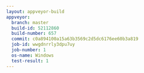 ```yaml
---
layout: appveyor-build
appveyor:
  branch: master
  build-id: 52112860
  build-number: 657
  commit: c0a894100a15a63b3569c2d5dc6176ee60b3a819
  job-id: wwgdnrrly3dpu7uy
  job-number: 1
  os-name: Windows
  test-result: 1
---
```

